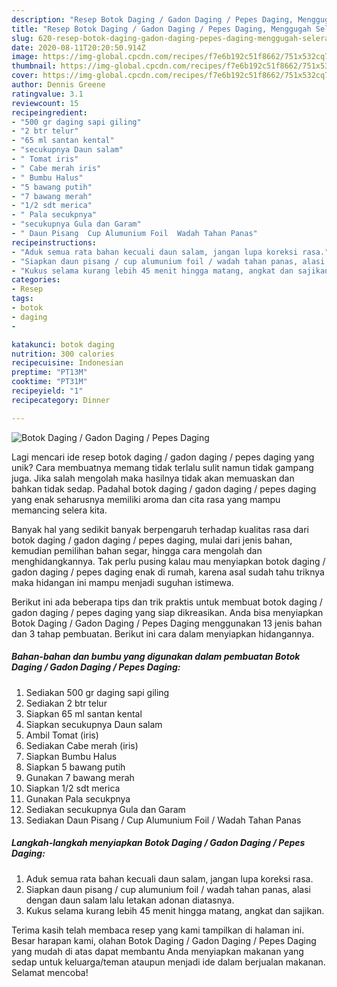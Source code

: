 ```yaml
---
description: "Resep Botok Daging / Gadon Daging / Pepes Daging, Menggugah Selera"
title: "Resep Botok Daging / Gadon Daging / Pepes Daging, Menggugah Selera"
slug: 620-resep-botok-daging-gadon-daging-pepes-daging-menggugah-selera
date: 2020-08-11T20:20:50.914Z
image: https://img-global.cpcdn.com/recipes/f7e6b192c51f8662/751x532cq70/botok-daging-gadon-daging-pepes-daging-foto-resep-utama.jpg
thumbnail: https://img-global.cpcdn.com/recipes/f7e6b192c51f8662/751x532cq70/botok-daging-gadon-daging-pepes-daging-foto-resep-utama.jpg
cover: https://img-global.cpcdn.com/recipes/f7e6b192c51f8662/751x532cq70/botok-daging-gadon-daging-pepes-daging-foto-resep-utama.jpg
author: Dennis Greene
ratingvalue: 3.1
reviewcount: 15
recipeingredient:
- "500 gr daging sapi giling"
- "2 btr telur"
- "65 ml santan kental"
- "secukupnya Daun salam"
- " Tomat iris"
- " Cabe merah iris"
- " Bumbu Halus"
- "5 bawang putih"
- "7 bawang merah"
- "1/2 sdt merica"
- " Pala secukpnya"
- "secukupnya Gula dan Garam"
- " Daun Pisang  Cup Alumunium Foil  Wadah Tahan Panas"
recipeinstructions:
- "Aduk semua rata bahan kecuali daun salam, jangan lupa koreksi rasa."
- "Siapkan daun pisang / cup alumunium foil / wadah tahan panas, alasi dengan daun salam lalu letakan adonan diatasnya."
- "Kukus selama kurang lebih 45 menit hingga matang, angkat dan sajikan."
categories:
- Resep
tags:
- botok
- daging
- 

katakunci: botok daging  
nutrition: 300 calories
recipecuisine: Indonesian
preptime: "PT13M"
cooktime: "PT31M"
recipeyield: "1"
recipecategory: Dinner

---
```



![Botok Daging / Gadon Daging / Pepes Daging](https://img-global.cpcdn.com/recipes/f7e6b192c51f8662/751x532cq70/botok-daging-gadon-daging-pepes-daging-foto-resep-utama.jpg)

Lagi mencari ide resep botok daging / gadon daging / pepes daging yang unik? Cara membuatnya memang tidak terlalu sulit namun tidak gampang juga. Jika salah mengolah maka hasilnya tidak akan memuaskan dan bahkan tidak sedap. Padahal botok daging / gadon daging / pepes daging yang enak seharusnya memiliki aroma dan cita rasa yang mampu memancing selera kita.

Banyak hal yang sedikit banyak berpengaruh terhadap kualitas rasa dari botok daging / gadon daging / pepes daging, mulai dari jenis bahan, kemudian pemilihan bahan segar, hingga cara mengolah dan menghidangkannya. Tak perlu pusing kalau mau menyiapkan botok daging / gadon daging / pepes daging enak di rumah, karena asal sudah tahu triknya maka hidangan ini mampu menjadi suguhan istimewa.




Berikut ini ada beberapa tips dan trik praktis untuk membuat botok daging / gadon daging / pepes daging yang siap dikreasikan. Anda bisa menyiapkan Botok Daging / Gadon Daging / Pepes Daging menggunakan 13 jenis bahan dan 3 tahap pembuatan. Berikut ini cara dalam menyiapkan hidangannya.

<!--inarticleads1-->

##### Bahan-bahan dan bumbu yang digunakan dalam pembuatan Botok Daging / Gadon Daging / Pepes Daging:

1. Sediakan 500 gr daging sapi giling
1. Sediakan 2 btr telur
1. Siapkan 65 ml santan kental
1. Siapkan secukupnya Daun salam
1. Ambil  Tomat (iris)
1. Sediakan  Cabe merah (iris)
1. Siapkan  Bumbu Halus
1. Siapkan 5 bawang putih
1. Gunakan 7 bawang merah
1. Siapkan 1/2 sdt merica
1. Gunakan  Pala secukpnya
1. Sediakan secukupnya Gula dan Garam
1. Sediakan  Daun Pisang / Cup Alumunium Foil / Wadah Tahan Panas




<!--inarticleads2-->

##### Langkah-langkah menyiapkan Botok Daging / Gadon Daging / Pepes Daging:

1. Aduk semua rata bahan kecuali daun salam, jangan lupa koreksi rasa.
1. Siapkan daun pisang / cup alumunium foil / wadah tahan panas, alasi dengan daun salam lalu letakan adonan diatasnya.
1. Kukus selama kurang lebih 45 menit hingga matang, angkat dan sajikan.




Terima kasih telah membaca resep yang kami tampilkan di halaman ini. Besar harapan kami, olahan Botok Daging / Gadon Daging / Pepes Daging yang mudah di atas dapat membantu Anda menyiapkan makanan yang sedap untuk keluarga/teman ataupun menjadi ide dalam berjualan makanan. Selamat mencoba!
